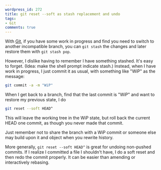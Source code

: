 ```yaml
---
wordpress_id: 272
title: git reset --soft as stash replacement and undo
tags:
- Git
comments: true
---
```

With <a href="http://git-scm.com/">Git</a>, if you have some work in progress and find you need to switch to another incompatible branch, you can <code>git stash</code> the changes and later restore them with <code>git stash pop</code>.

However, I dislike having to remember I have something stashed. It's easy to forget. (Idea: make the shell prompt indicate stash.) Instead, when I have work in progress, I just commit it as usual, with something like "WiP" as the message:

``` bash
git commit -a -m "WiP"
```

When I get back to a branch, find that the last commit is "WiP" and want to restore my previous state, I do

``` bash
git reset --soft HEAD^
```
This will leave the working tree in the WiP state, but roll back the current HEAD one commit, as though you never made that commit.

Just remember not to share the branch with a WiP commit or someone else may build upon it and object when you rewrite history.

More generally, <code>git reset --soft HEAD^</code> is great for undoing non-pushed commits. If I realize I committed a file I shouldn't have, I do a soft reset and then redo the commit properly. It can be easier than amending or interactively rebasing.
